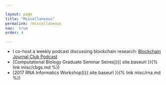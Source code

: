 ```yaml
---

layout: page
title: "Miscellaneous"
permalink: /miscellaneous
nav:  true
order: 4

---
```


* I co-host a weekly podcast discussing blockchain research: [Blockchain Journal Club Podcast](https://www.ozeki.io/podcast/)
* [Computational Biology Graduate Seminar Seires]({{ site.baseurl  }}{% link misc/cbgs.md %})
* [2017 RNA Informatics Workshop]({{ site.baseurl  }}{% link misc/rna.md %})
